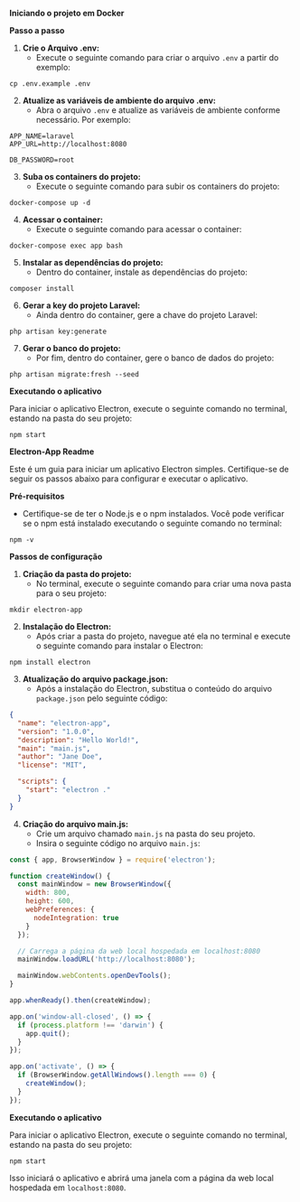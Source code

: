 **Iniciando o projeto em Docker**

**Passo a passo**

1. **Crie o Arquivo .env:**
   - Execute o seguinte comando para criar o arquivo `.env` a partir do exemplo:

```
cp .env.example .env
```

2. **Atualize as variáveis de ambiente do arquivo .env:**
   - Abra o arquivo `.env` e atualize as variáveis de ambiente conforme necessário. Por exemplo:

```
APP_NAME=laravel
APP_URL=http://localhost:8080

DB_PASSWORD=root
```

3. **Suba os containers do projeto:**
   - Execute o seguinte comando para subir os containers do projeto:

```
docker-compose up -d
```

4. **Acessar o container:**
   - Execute o seguinte comando para acessar o container:

```
docker-compose exec app bash
```

5. **Instalar as dependências do projeto:**
   - Dentro do container, instale as dependências do projeto:

```
composer install
```

6. **Gerar a key do projeto Laravel:**
   - Ainda dentro do container, gere a chave do projeto Laravel:

```
php artisan key:generate
```

7. **Gerar o banco do projeto:**
   - Por fim, dentro do container, gere o banco de dados do projeto:

```
php artisan migrate:fresh --seed
```

**Executando o aplicativo**

Para iniciar o aplicativo Electron, execute o seguinte comando no terminal, estando na pasta do seu projeto:

```
npm start
```


**Electron-App Readme**

Este é um guia para iniciar um aplicativo Electron simples. Certifique-se de seguir os passos abaixo para configurar e executar o aplicativo.

**Pré-requisitos**

- Certifique-se de ter o Node.js e o npm instalados. Você pode verificar se o npm está instalado executando o seguinte comando no terminal:

```
npm -v
```

**Passos de configuração**

1. **Criação da pasta do projeto:**
   - No terminal, execute o seguinte comando para criar uma nova pasta para o seu projeto:

```
mkdir electron-app
```

2. **Instalação do Electron:**
   - Após criar a pasta do projeto, navegue até ela no terminal e execute o seguinte comando para instalar o Electron:

```
npm install electron
```

3. **Atualização do arquivo package.json:**
   - Após a instalação do Electron, substitua o conteúdo do arquivo `package.json` pelo seguinte código:

```json
{
  "name": "electron-app",
  "version": "1.0.0",
  "description": "Hello World!",
  "main": "main.js",
  "author": "Jane Doe",
  "license": "MIT",

  "scripts": {
    "start": "electron ."
  }
}
```

4. **Criação do arquivo main.js:**
   - Crie um arquivo chamado `main.js` na pasta do seu projeto.
   - Insira o seguinte código no arquivo `main.js`:

```javascript
const { app, BrowserWindow } = require('electron');

function createWindow() {
  const mainWindow = new BrowserWindow({
    width: 800,
    height: 600,
    webPreferences: {
      nodeIntegration: true
    }
  });

  // Carrega a página da web local hospedada em localhost:8080
  mainWindow.loadURL('http://localhost:8080');

  mainWindow.webContents.openDevTools();
}

app.whenReady().then(createWindow);

app.on('window-all-closed', () => {
  if (process.platform !== 'darwin') {
    app.quit();
  }
});

app.on('activate', () => {
  if (BrowserWindow.getAllWindows().length === 0) {
    createWindow();
  }
});
```

**Executando o aplicativo**

Para iniciar o aplicativo Electron, execute o seguinte comando no terminal, estando na pasta do seu projeto:

```
npm start
```

Isso iniciará o aplicativo e abrirá uma janela com a página da web local hospedada em `localhost:8080`.
